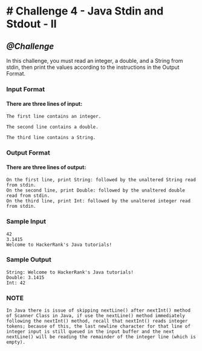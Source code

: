# # Challenge 4 - Java Stdin and Stdout - II



## *@Challenge*

In this challenge, you must read an integer, a double, and a String from stdin, then print the values according to the instructions in the Output Format.

### Input Format

#### There are three lines of input:

    The first line contains an integer.

    The second line contains a double.

    The third line contains a String.


### Output Format

#### There are three lines of output:

    On the first line, print String: followed by the unaltered String read from stdin.
    On the second line, print Double: followed by the unaltered double read from stdin.
    On the third line, print Int: followed by the unaltered integer read from stdin.

### Sample Input

    42
    3.1415
    Welcome to HackerRank's Java tutorials!


### Sample Output

    String: Welcome to HackerRank's Java tutorials!
    Double: 3.1415
    Int: 42


### NOTE
    In Java there is issue of skipping nextLine() after nextInt() method of Scanner Class in Java, if use the nextLine() method immediately following the nextInt() method, recall that nextInt() reads integer tokens; because of this, the last newline character for that line of integer input is still queued in the input buffer and the next nextLine() will be reading the remainder of the integer line (which is empty). 